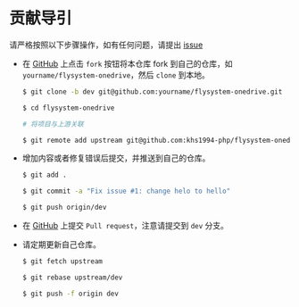 # 贡献导引

请严格按照以下步骤操作，如有任何问题，请提出 [issue](https://github.com/khs1994-php/flysystem-onedrive/issues/new)

* 在 [GitHub](https://github.com/khs1994-php/flysystem-onedrive/fork) 上点击 `fork` 按钮将本仓库 fork 到自己的仓库，如 `yourname/flysystem-onedrive`，然后 `clone` 到本地。

  ```bash
  $ git clone -b dev git@github.com:yourname/flysystem-onedrive.git

  $ cd flysystem-onedrive

  # 将项目与上游关联

  $ git remote add upstream git@github.com:khs1994-php/flysystem-onedrive.git
  ```

* 增加内容或者修复错误后提交，并推送到自己的仓库。

  ```bash
  $ git add .

  $ git commit -a "Fix issue #1: change helo to hello"

  $ git push origin/dev
  ```

* 在 [GitHub](https://github.com/khs1994-php/flysystem-onedrive) 上提交 `Pull request`，注意请提交到 `dev` 分支。

* 请定期更新自己仓库。

  ```bash
  $ git fetch upstream

  $ git rebase upstream/dev

  $ git push -f origin dev
  ```
